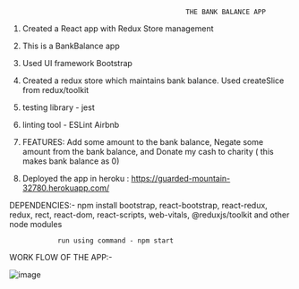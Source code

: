                                                 THE BANK BALANCE APP

1.	Created a React app with Redux Store management
2.	This is a BankBalance app 
3.	Used UI framework Bootstrap
4.	Created a redux store which maintains bank balance. Used createSlice from redux/toolkit
5.	testing library - jest
6.	linting tool - ESLint Airbnb
7.	FEATURES:
             Add some amount to the bank balance,
             Negate some amount from the bank balance,
             and Donate my cash to charity ( this makes bank balance as 0)

6.	Deployed the app in heroku :
 https://guarded-mountain-32780.herokuapp.com/

DEPENDENCIES:-  npm install bootstrap, react-bootstrap, react-redux, redux, rect, react-dom, react-scripts, web-vitals, @reduxjs/toolkit and other node modules

                run using command - npm start
                

WORK FLOW OF THE APP:-

![image](https://user-images.githubusercontent.com/43009872/120471165-ffa46380-c3c1-11eb-80e1-c958a2421a4d.png)

 
 





